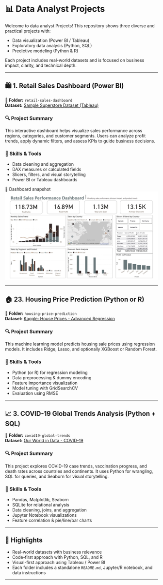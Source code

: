 # 📊 Data Analyst Projects

Welcome to data analyst Projects! This repository shows three diverse and practical projects with:

- Data visualization (Power BI / Tableau)
- Exploratory data analysis (Python, SQL)
- Predictive modeling (Python & R)

Each project includes real-world datasets and is focused on business impact, clarity, and technical depth.

---

## 🛍️ 1. Retail Sales Dashboard (Power BI)

**📁 Folder:** `retail-sales-dashboard`  
**Dataset:** [Sample Superstore Dataset (Tableau)](https://community.tableau.com/s/sample-superstore)

### 🔍 Project Summary
This interactive dashboard helps visualize sales performance across regions, categories, and customer segments. Users can analyze profit trends, apply dynamic filters, and assess KPIs to guide business decisions.

### 🧰 Skills & Tools
- Data cleaning and aggregation
- DAX measures or calculated fields
- Slicers, filters, and visual storytelling
- Power BI or Tableau dashboards

📸 Dashboard snapshot
![Dasboard](image/Dashboard.jpg)

---

## 🏠 23. Housing Price Prediction (Python or R)

**📁 Folder:** `housing-price-prediction`  
**Dataset:** [Kaggle: House Prices - Advanced Regression](https://www.kaggle.com/c/house-prices-advanced-regression-techniques)

### 🔍 Project Summary
This machine learning model predicts housing sale prices using regression models. It includes Ridge, Lasso, and optionally XGBoost or Random Forest.

### 🧰 Skills & Tools
- Python (or R) for regression modeling
- Data preprocessing & dummy encoding
- Feature importance visualization
- Model tuning with GridSearchCV
- Evaluation using RMSE

---

## 📈 3. COVID-19 Global Trends Analysis (Python + SQL)

**📁 Folder:** `covid19-global-trends`  
**Dataset:** [Our World in Data - COVID-19](https://ourworldindata.org/coronavirus)

### 🔍 Project Summary
This project explores COVID-19 case trends, vaccination progress, and death rates across countries and continents. It uses Python for wrangling, SQL for queries, and Seaborn for visual storytelling.

### 🧰 Skills & Tools
- Pandas, Matplotlib, Seaborn
- SQLite for relational analysis
- Data cleaning, joins, and aggregation
- Jupyter Notebook visualizations
- Feature correlation & pie/line/bar charts

---



## 🧠 Highlights

- Real-world datasets with business relevance  
- Code-first approach with Python, SQL, and R  
- Visual-first approach using Tableau / Power BI  
- Each folder includes a standalone `README.md`, Jupyter/R notebook, and data instructions

---



